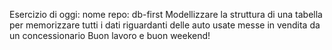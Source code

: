 Esercizio di oggi:
nome repo: db-first
Modellizzare la struttura di una tabella per memorizzare tutti i dati riguardanti delle auto usate messe in vendita da un concessionario
Buon lavoro e buon weekend!
